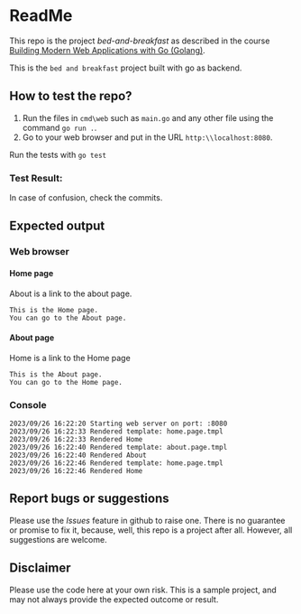 # ReadMe
This repo is the project *bed-and-breakfast* as described in the course  [Building Modern Web Applications with Go (Golang)](https://udemy.com/course/building-modern-web-applications-with-go/). 

This is the `bed and breakfast` project built with go as backend. 

## How to test the repo?
1. Run the files in `cmd\web` such as `main.go` and any other file using the command `go run .`.
2. Go to your web browser and put in the URL `http:\\localhost:8080`.

Run the tests with 
`go test`

### Test Result:
 

In case of confusion, check the commits. 

## Expected output
### Web browser
#### Home page
About is a link to the about page.
```
This is the Home page.
You can go to the About page.
```
#### About page
Home is a link to the Home page
```
This is the About page.
You can go to the Home page.
```

### Console

```
2023/09/26 16:22:20 Starting web server on port: :8080
2023/09/26 16:22:33 Rendered template: home.page.tmpl
2023/09/26 16:22:33 Rendered Home
2023/09/26 16:22:40 Rendered template: about.page.tmpl
2023/09/26 16:22:40 Rendered About
2023/09/26 16:22:46 Rendered template: home.page.tmpl
2023/09/26 16:22:46 Rendered Home
```
## Report bugs or suggestions
Please use the *Issues* feature in github to raise one. There is no guarantee or promise to fix it, because, well, this repo is a project after all. However, all suggestions are welcome. 

## Disclaimer
Please use the code here at your own risk. This is a sample project, and may not always provide the expected outcome or result. 
